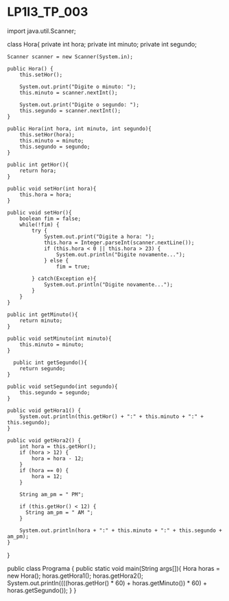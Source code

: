 # LP1I3_TP_003
import java.util.Scanner;

class Hora{
    private int hora;
    private int minuto;
    private int segundo;

    Scanner scanner = new Scanner(System.in);

    public Hora() {
        this.setHor();

        System.out.print("Digite o minuto: ");
        this.minuto = scanner.nextInt();

        System.out.print("Digite o segundo: ");
        this.segundo = scanner.nextInt();
    }

    public Hora(int hora, int minuto, int segundo){
        this.setHor(hora);
        this.minuto = minuto;
        this.segundo = segundo;
    }

    public int getHor(){
        return hora;
    }

    public void setHor(int hora){
        this.hora = hora;
    }

    public void setHor(){
        boolean fim = false;
        while(!fim) {
            try {
                System.out.print("Digite a hora: ");
                this.hora = Integer.parseInt(scanner.nextLine());
                if (this.hora < 0 || this.hora > 23) {
                    System.out.println("Digite novamente...");
                } else { 
                    fim = true; 
    
            } catch(Exception e){
                System.out.println("Digite novamente...");
            }
        }
    }

    public int getMinuto(){
        return minuto;
    }

    public void setMinuto(int minuto){
        this.minuto = minuto;
    }

      public int getSegundo(){
        return segundo;
    }

    public void setSegundo(int segundo){
        this.segundo = segundo;
    }

    public void getHora1() {
        System.out.println(this.getHor() + ":" + this.minuto + ":" + this.segundo);
    }

    public void getHora2() {
        int hora = this.getHor();
        if (hora > 12) {
            hora = hora - 12;
        }
        if (hora == 0) {
            hora = 12;
        }

        String am_pm = " PM";
        
        if (this.getHor() < 12) {
          String am_pm = " AM ";
        }

        System.out.println(hora + ":" + this.minuto + ":" + this.segundo + am_pm);
    }
}

public class Programa {
    public static void main(String args[]){
        Hora horas = new Hora();
        horas.getHora1();
        horas.getHora2();
        System.out.println((((horas.getHor() * 60) + horas.getMinuto()) * 60) + horas.getSegundo());
    }
}

